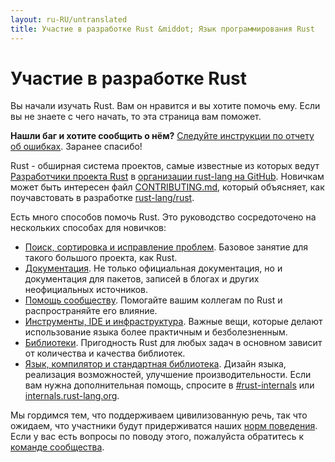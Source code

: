 ```yaml
---
layout: ru-RU/untranslated
title: Участие в разработке Rust &middot; Язык программирования Rust
---
```


# Участие в разработке Rust

Вы начали изучать Rust. Вам он нравится и вы хотите помочь ему.
Если вы не знаете с чего начать, то эта страница вам поможет.

**Нашли баг и хотите сообщить о нём?** [Следуйте инструкции по отчету
об ошибках][bugs]. Заранее спасибо!

Rust - обширная система проектов, самые известные из которых
ведут [Разработчики проекта Rust][devs] в [организации
rust-lang на GitHub][rust-lang]. Новичкам может быть
интересен файл [CONTRIBUTING.md], который объясняет,
как поучавстовать в разработке [rust-lang/rust].

Есть много способов помочь Rust.
Это руководство сосредоточено на нескольких способах для новичков:

* [Поиск, сортировка и исправление проблем](contribute-bugs.html).
  Базовое занятие для такого большого проекта, как Rust.
* [Документация](contribute-docs.html). Не только официальная
  документация, но и документация для пакетов,
  записей в блогах и других неофициальных источников.
* [Помощь сообществу](contribute-community.html). Помогайте вашим коллегам по Rust
  и распространяйте его влияние.
* [Инструменты, IDE и инфраструктура](contribute-tools.html). Важные вещи,
  которые делают использование языка более практичным и безболезненным.
* [Библиотеки](contribute-libs.html). Пригодность Rust для любых задач
  в основном зависит от количества и качества библиотек.
* [Язык, компилятор
  и стандартная библиотека](contribute-compiler.html). Дизайн языка,
  реализация возможностей, улучшение производительности.
Если вам нужна дополнительная помощь, спросите в [#rust-internals] или
[internals.rust-lang.org].

Мы гордимся тем, что поддерживаем цивилизованную речь, так что
ожидаем, что участники будут придерживатся наших [норм поведения][coc].
Если у вас есть вопросы по поводу этого, пожалуйста обратитесь к [команде сообщества].

<!--
TODO: Write a guide to rust processes and governance to link from here
TODO: List of active initiatives
TODO: Write guide to advertising Rust projects to link from
libs / community building
-->

[#rust-internals]: https://client00.chat.mibbit.com/?server=irc.mozilla.org&channel=%23rust-internals
[CONTRIBUTING.md]: https://github.com/rust-lang/rust/blob/master/CONTRIBUTING.md
[bugs]: https://github.com/rust-lang/rust/blob/master/CONTRIBUTING.md#bug-reports
[coc]: https://www.rust-lang.org/conduct.html
[команде сообщества]: https://www.rust-lang.org/team.html#Community
[dev_proc]: community.html#rust-development
[devs]: https://github.com/rust-lang/rust/graphs/contributors
[internals.rust-lang.org]: https://internals.rust-lang.org/
[rust-lang/rust]: https://github.com/rust-lang/rust
[rust-lang]: https://github.com/rust-lang
